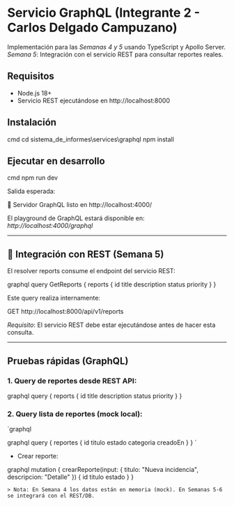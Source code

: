 # Servicio GraphQL (Integrante 2 - Carlos  Delgado Campuzano)

Implementación para las *Semanas 4 y 5* usando TypeScript y Apollo Server.  
*Semana 5*: Integración con el servicio REST para consultar reportes reales.

## Requisitos

- Node.js 18+
- Servicio REST ejecutándose en http://localhost:8000

## Instalación

cmd
cd sistema_de_informes\services\graphql
npm install


## Ejecutar en desarrollo

cmd
npm run dev


Salida esperada:


🚀 Servidor GraphQL listo en http://localhost:4000/


El playground de GraphQL estará disponible en: *http://localhost:4000/graphql*

---

## 🔗 Integración con REST (Semana 5)

El resolver reports consume el endpoint del servicio REST:

graphql
query GetReports {
  reports {
    id
    title
    description
    status
    priority
  }
}


Este query realiza internamente:


GET http://localhost:8000/api/v1/reports


*Requisito*: El servicio REST debe estar ejecutándose antes de hacer esta consulta.

---

## Pruebas rápidas (GraphQL)

### 1. Query de reportes desde REST API:

graphql
query {
  reports {
    id
    title
    description
    status
    priority
  }
}


### 2. Query lista de reportes (mock local):

`graphql

graphql
query {
  reportes {
    id
    titulo
    estado
    categoria
    creadoEn
  }
}
`

- Crear reporte:

graphql
mutation {
  crearReporte(input: { titulo: "Nueva incidencia", descripcion: "Detalle" }) {
    id
    titulo
    estado
  }
}
```
> Nota: En Semana 4 los datos están en memoria (mock). En Semanas 5-6 se integrará con el REST/DB.
